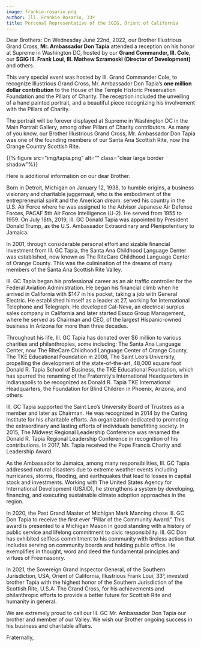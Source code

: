```yaml
---
image: frankie-rosario.png
author: Ill. Frankie Rosario, 33º
title: Personal Representative of the SGIG, Orient of California 
---
```


Dear Brothers: On Wednesday June 22nd, 2022, our Brother Illustrious Grand Cross, **Mr. Ambassador Don Tapia** attended a reception on his honor at Supreme in Washington DC, hosted by our **Grand Commander, Ill. Cole**, our **SGIG Ill. Frank Loui**, **Ill. Mathew Szramoski (Director of Development)** and others.

This very special event was hosted by Ill. Grand Commander Cole, to recognize Illustrious Grand Cross, Mr. Ambassador Don Tapia’s **one million dollar contribution** to the House of the Temple Historic Preservation Foundation and the Pillars of Charity. The reception included the unveiling of a hand painted portrait, and a beautiful piece recognizing his involvement with the Pillars of Charity.  

The portrait will be forever displayed at Supreme in Washington DC in the Main Portrait Gallery, among other Pillars of Charity contributors. As many of you know, our Brother Illustrious Grand Cross, Mr. Ambassador Don Tapia was one of the founding members of our Santa Ana Scottish Rite, now the Orange Country Scottish Rite. 

{{% figure src="img/tapia.png" alt="" class="clear large border shadow"%}}

Here is additional information on our dear Brother. 

Born in Detroit, Michigan on January 12, 1938, to humble origins, a business visionary and charitable juggernaut, who is the embodiment of the entrepreneurial spirit and the American dream. served his country in the U.S. Air Force where he was assigned to the Advisor Japanese Air Defense Forces, PACAF 5th Air Force Intelligence (U-2). He served from 1955 to 1959. On July 18th, 2019, Ill. GC Donald Tapia was appointed by President Donald Trump, as the U.S. Ambassador Extraordinary and Plenipotentiary to Jamaica.

In 2001, through considerable personal effort and sizable financial investment from Ill. GC Tapia, the Santa Ana Childhood Language Center was established, now known as The RiteCare Childhood Language Center of Orange County. This was the culmination of the dreams of many members of the Santa Ana Scottish Rite Valley.

Ill. GC Tapia began his professional career as an air traffic controller for the Federal Aviation Administration. He began his financial climb when he arrived in California with $147 in his pocket, taking a job with General Electric. He established himself as a leader at 27, working for International Telephone and Telegraph. He developed Cal-Neva, an electrical surplus sales company in California and later started Essco Group Management, where he served as Chairman and CEO, of the largest Hispanic-owned business in Arizona for more than three decades.

Throughout his life, Ill. GC Tapia has donated over $6 million to various charities and philanthropies, some including: The Santa Ana Language Center, now The RiteCare Childhood Language Center of Orange County, The TKE Educational Foundation in 2008, The Saint Leo’s University, propelling the development of the state-of-the-art, 48,000 square foot Donald R. Tapia School of Business, the TKE Educational Foundation, which has spurred the renaming of the Fraternity’s International Headquarters in Indianapolis to be recognized as Donald R. Tapia TKE International Headquarters, the Foundation for Blind Children in Phoenix, Arizona, and others.

Ill. GC Tapia supported the Saint Leo’s University Board of Trustees as a member and later as Chairman. He was recognized in 2014 by the Caring Institute for his charitable efforts. An organization dedicated to promoting the extraordinary and lasting efforts of individuals benefitting society. In 2015, The Midwest Regional Leadership Conference was renamed the Donald R. Tapia Regional Leadership Conference in recognition of his contributions. In 2017, Mr. Tapia received the Pope Francis Charity and Leadership Award. 

As the Ambassador to Jamaica, among many responsibilities, Ill. GC Tapia addressed natural disasters due to extreme weather events including hurricanes, storms, flooding, and earthquakes that lead to losses in capital stock and investments. Working with The United States Agency for International Development (USAID), he strengthens a system by developing, financing, and executing sustainable climate adoption approaches in the region.

In 2020, the Past Grand Master of Michigan Mark Manning chose Ill. GC Don Tapia to receive the first ever “Pillar of the Community Award.” This award is presented to a Michigan Mason in good standing with a history of public service and lifelong commitment to civic responsibility. Ill. GC Don has exhibited selfless commitment to his community with tireless action that includes serving on community boards and holding public office. He exemplifies in thought, word and deed the fundamental principles and virtues of Freemasonry.

In 2021, the Sovereign Grand Inspector General, of the Southern Jurisdiction, USA, Orient of California, Illustrious Frank Loui, 33°, invested brother Tapia with the highest honor of the Southern Jurisdiction of the Scottish Rite, U.S.A: The Grand Cross, for his achievements and philanthropic efforts to provide a better future for Scottish Rite and humanity in general.

We are extremely proud to call our Ill. GC Mr. Ambassador Don Tapia our brother and member of our Valley. We wish our Brother ongoing success in his business and charitable affairs.

Fraternally,